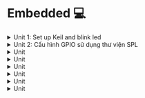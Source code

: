 # Embedded 💻
<details><summary>Unit 1: Set up Keil and blink led</summary>
<p>

## Unit 1: Set up Keil and blink led

Điều khiển LED bằng cách thao tác trực tiếp trên các thanh ghi của vi điều khiển (MCU).

---

### **1. Cấp clock cho ngoại vi**

- **Mục đích:** Kích hoạt xung clock cho chân GPIOC.
- **Cách thực hiện:**
  - Địa chỉ bắt đầu của RCC: `0x40021000`.
  - Độ dời địa chỉ APB2: `0x18`.
  - Địa chỉ của thanh ghi RCC_APB2ENR: `0x40021018`.

- **Thao tác:**
  - Bật xung clock cho GPIOC tại **bit 4** bằng kỹ thuật bitmask:
    ```c
    RCC_APB2ENR |= (1 << 4);
    ```

---

### **2. Cấu hình chế độ chân GPIO**

- **Mục đích:** Thiết lập chân PC13 làm ngõ ra (output) với tốc độ tối đa 50MHz.
- **Cách thực hiện:**
  - Địa chỉ PORT C: `0x40011000`.
  - Độ dời của thanh ghi CRH: `0x04`.
  - Địa chỉ thanh ghi GPIOC_CRH: `0x40011004`.

- **Thao tác:**
  - Thiết lập **MODE13 = 11** để chọn output mode với tốc độ tối đa 50MHz:
    ```c
    GPIOC_CRH |= (3 << 20);
    ```
  - Thiết lập **CNF13 = 00** để chọn chế độ output push-pull:
    ```c
    GPIOC_CRH &= ~(3 << 22);
    ```

---

### **3. Sử dụng ngoại vi**

- **Mục đích:** Điều khiển LED bật/tắt thông qua chân PC13.
- **Cách thực hiện:**
  - Địa chỉ thanh ghi ODR: `0x4001100C`.

- **Thao tác:**
  - Set **bit 13** của thanh ghi ODR để bật LED:
    ```c
    GPIOC_ODR |= (1 << 13);
    ```
  - Clear **bit 13** để tắt LED:
    ```c
    GPIOC_ODR &= ~(1 << 13);
    ```

---

#### **Code mẫu**


```c
#define RCC_APB2ENR *((unsigned int *)0x40021018)
#define GPIOC_CRH    *((unsigned int *)0x40011004)
#define GPIOC_ODR    *((unsigned int *)0x4001100C)

void delay(unsigned int timeDelay){
    for(unsigned int i = 0; i < timeDelay; i++){}
}

int main(){
    RCC_APB2ENR |= (1 << 4);    // Cấp xung clock cho GPIOC
    GPIOC_CRH |= (3 << 20);     // Mode13 = 11, output mode, max speed 50MHz
    GPIOC_CRH &= ~(3 << 22);    // CNF13 = 00, output push-pull
    
    while(1){
        GPIOC_ODR |= (1 << 13);  // Bật LED
        delay(1000000);          // Delay
        GPIOC_ODR &= ~(1 << 13); // Tắt LED
        delay(1000000);          // Delay
    }
}
```

---

#### **Ưu và nhược điểm**

- **Ưu điểm:**
  - Giúp hiểu rõ cách hoạt động của các ngoại vi.
  - Tăng hiệu suất do thao tác trực tiếp trên thanh ghi.

- **Nhược điểm:**
  - Cách thực hiện khá phức tạp.

---

### **3.5 Xây dựng cấu trúc thanh ghi**

- **Mục đích:** Đơn giản hóa việc thao tác với các thanh ghi bằng cách sử dụng cấu trúc (`struct`).
- **Nguyên tắc:**
  - Địa chỉ của `struct` là địa chỉ của thành viên đầu tiên, các thành viên tiếp theo ứng với cấu trúc thực tế của MCU.
  #### Code:

  
```c
  

typedef struct{
	unsigned int CR;
	unsigned int CFGR;
	unsigned int CIR;
	unsigned int APB2RSTR;
	unsigned int CAB1RSTR;
	unsigned int AHBENR;
	unsigned int APB2ENR;
	unsigned int APB1ENR;
	unsigned int BDCR;
	unsigned int CSR;
} RCC_typeDef;

typedef struct{
	unsigned int CRl;	//32bit = 4byte 0x00
	unsigned int CRH; //0x04
	unsigned int IDR;	//0x08
	unsigned int ODR;
	unsigned int BSRR;
	unsigned int BRR;
	unsigned int LCKR;
} GPIO_typeDef;

#define RCC		((RCC_typeDef *)0x40021000)
#define GPIOC ((GPIO_typeDef *)0x40011000)
#define GPIOA ((GPIO_typeDef *)0x40010800)

void delay(unsigned int timeDelay){
	for(unsigned int i = 0; i < timeDelay; i++){}
}

int main(){
	
	RCC->APB2ENR|= (1 << 4);	
	GPIOC->CRH |= (3 << 20);		
	GPIOC->CRH &= ~(3 << 22);
	
	while(1){
		GPIOC->ODR |= (1 << 13);
		delay(1000000);
		GPIOC->ODR &= ~(1 << 13);
		delay(1000000);
	}
	
}
```  

### Điều khiển LED PC13 qua nút nhấn nối ở PA0 

#### **1. Bật xung clock cho ngoại vi**

- Cấp xung clock cho GPIOA và GPIOC thông qua thanh ghi APB2 bằng kỹ thuật bitmask.
- Bật bit 4 và bit 2 của thanh ghi APB2.

#### **2. Cấu hình chế độ chân**

- Đối với PA0:
  - Set MODE = `00` (input mode).
  - Set CNF = `10` để chọn chế độ input pull-up/pull-down.
  - Đặt ODR = `1` (input pull-up). Nếu ODR = `0`, chế độ sẽ là input pull-down.
- Đối với PC13:
  - Set MODE = `11` (output mode, max speed 50MHz).
  - Set CNF = `00` (output push-pull).

#### **3. Sử dụng ngoại vi**

- Đọc mức điện áp từ thanh ghi `IDR` của GPIOA bằng phép AND để kiểm tra trạng thái của nút nhấn.
- Dựa trên trạng thái đọc được:
  - Nếu PA0 ở mức thấp, bật LED PC13.
  - Nếu PA0 ở mức cao, tắt LED PC13.

#### **Code ví dụ**

```c
typedef struct {
    unsigned int CR;
    unsigned int CFGR;
    unsigned int CIR;
    unsigned int APB2RSTR;
    unsigned int APB1RSTR;
    unsigned int AHBENR;
    unsigned int APB2ENR;
    unsigned int APB1ENR;
    unsigned int BDCR;
    unsigned int CSR;
} RCC_typeDef;

typedef struct {
    unsigned int CRL;   // 0x00
    unsigned int CRH;   // 0x04
    unsigned int IDR;   // 0x08
    unsigned int ODR;   // 0x0C
    unsigned int BSRR;  // 0x10
    unsigned int BRR;   // 0x14
    unsigned int LCKR;  // 0x18
} GPIO_typeDef;


#define RCC     ((RCC_typeDef *)0x40021000)
#define GPIOC   ((GPIO_typeDef *)0x40011000)
#define GPIOA   ((GPIO_typeDef *)0x40010800)


void delay(unsigned int timeDelay) {
    for (unsigned int i = 0; i < timeDelay; i++) {}
}

int main() {
    // Bật xung clock cho GPIOA và GPIOC
    RCC->APB2ENR |= (1 << 4) | (1 << 2);

    // Cấu hình PC13 làm output
    GPIOC->CRH |= (3 << 20);       
    GPIOC->CRH &= ~(3 << 22);      

    // Cấu hình PA0 làm input pull-up
    GPIOA->CRL |= (8);             // MODE0 = 00, CNF0 = 10 (input pull-up/pull-down)
    GPIOA->ODR |= 1;               // Set ODR0 = 1 (pull-up)

    while (1) {
        if ((GPIOA->IDR & 1) == 0) { 
            GPIOC->ODR |= (1 << 13); 
        } else {
            GPIOC->ODR &= ~(1 << 13); 
        }
    }
}
```

</p>
</details>

<details><summary>Unit 2: Cấu hình GPIO sử dụng thư viện SPL</summary>
<p>
	
## Unit 2: Cấu hình GPIO sử dụng thư viện SPL

### 1. Blink LED PC13

#### 1. Cấp clock cho ngoại vi
GPIOC nối với bus APB2, do đó sử dụng hàm `RCC_APB2PeriphClockCmd` để cấp clock.
- Hàm nhận 2 tham số:
  - Ngoại vi muốn cấp clock.
  - Cho phép (ENABLE) hoặc không cho phép (DISABLE).

#### 2. Cấu hình ngoại vi
Thư viện SPL cung cấp struct `GPIO_InitTypeDef` với các thành viên:
- `GPIO_Pin`: Chân GPIO muốn cấu hình.
- `GPIO_Speed`: Tốc độ cho bộ GPIO hoạt động.
- `GPIO_Mode`: Chế độ hoạt động.

Chọn `GPIO_Pin_13`, output push-pull, max speed 50MHz. Sử dụng hàm `GPIO_Init` lưu cài đặt vào thanh ghi.

#### 3. Sử dụng ngoại vi
Dùng hàm `GPIO_SetBits` và `GPIO_ResetBits` để bật tắt LED, kết hợp với delay để nháy LED.

### Code:
```c
#include "stm32f10x.h"      // Device header
#include "stm32f10x_rcc.h"  // Device:StdPeriph Drivers:RCC
#include "stm32f10x_gpio.h" // Device:StdPeriph Drivers:GPIO

// Cấp xung cho GPIOC
void RCC_Config() {
    RCC_APB2PeriphClockCmd(RCC_APB2Periph_GPIOC, ENABLE);
}

// Cấu hình chân
void GPIO_Config() {
    GPIO_InitTypeDef GPIO_InitStruct;

    GPIO_InitStruct.GPIO_Pin = GPIO_Pin_13;
    GPIO_InitStruct.GPIO_Mode = GPIO_Mode_Out_PP;
    GPIO_InitStruct.GPIO_Speed = GPIO_Speed_50MHz;

    GPIO_Init(GPIOC, &GPIO_InitStruct);
}

void delay(unsigned int time) {
    for (int i = 0; i < time; i++) {}
}

int main() {
    RCC_Config();
    GPIO_Config();

    while (1) {
        GPIO_SetBits(GPIOC, GPIO_Pin_13);
        delay(1000000);
        GPIO_ResetBits(GPIOC, GPIO_Pin_13);
        delay(1000000);
    }
}
```

---

### 2. Chase LED

#### 1. Cấp clock cho ngoại vi
GPIOC chung bus APB2, việc cấp clock tương tự.

#### 2. Cấu hình ngoại vi
Sử dụng `GPIO_Pin_4`, `GPIO_Pin_5`, `GPIO_Pin_6`, `GPIO_Pin_7` cùng chế độ output push-pull, speed 50MHz. Vì bản chất các chân Pin là mask, nên khi ta muốn làm việc với nhiều chân
chỉ cần | (OR) bọn nó với nhau.  
Cài đặt xong lưu cài đặt bằng hàm `GPIO_Init`.

#### 3. Sử dụng ngoại vi
Viết hàm `chaseLed` bằng vòng lặp `for` + `shift bit` để tạo hiệu ứng nháy LED. Ghi giá trị vào thanh ghi `ODR` bằng hàm `GPIO_Write`.

### Code:
```c
#include "stm32f10x.h"      // Device header
#include "stm32f10x_rcc.h"  // Device:StdPeriph Drivers:RCC
#include "stm32f10x_gpio.h" // Device:StdPeriph Drivers:GPIO

// Cấp xung cho GPIOC
void RCC_Config() {
    RCC_APB2PeriphClockCmd(RCC_APB2Periph_GPIOC, ENABLE);
}

// Cấu hình chân
void GPIO_Config() {
    GPIO_InitTypeDef GPIO_InitStruct;

    GPIO_InitStruct.GPIO_Pin = GPIO_Pin_4 | GPIO_Pin_5 | GPIO_Pin_6 | GPIO_Pin_7;
    GPIO_InitStruct.GPIO_Mode = GPIO_Mode_Out_PP;
    GPIO_InitStruct.GPIO_Speed = GPIO_Speed_50MHz;

    GPIO_Init(GPIOC, &GPIO_InitStruct);
}

void delay(uint32_t time) {
    for (uint32_t i = 0; i < time; i++) {}
}

void chaseLed(uint8_t loop) {
    uint16_t Ledval;
    for (int i = 0; i < loop; i++) {
        Ledval = 0x0010; // 0b0001 0000
        for (uint8_t j = 0; j < 4; j++) {
            GPIO_Write(GPIOC, Ledval);
            Ledval <<= 1;
            delay(10000000);
        }
    }
}

int main() {
    RCC_Config();
    GPIO_Config();

    while (1) {
        chaseLed(4);
        break;
    }
}
```

---

### 3. Đọc nút nhấn PA0 - Xuất tín hiệu PC13

#### 1. Cấp clock
GPIOC và GPIOA chung đường bus APB2, khi dùng hàm cấp clock, | (OR) thêm GPIOA.

#### 2. Cấu hình ngoại vi
- Cài đặt Pin = GPIO_Pin_0, Mode input pull-up.
- Lưu cài đặt vào GPIOA bằng hàm `GPIO_Init`.

#### 3. Sử dụng ngoại vi
Trong vòng lặp `while`, kiểm tra trạng thái nút nhấn bằng hàm `GPIO_ReadInputDataBit`. Khi nhấn, chờ nhả nút thả ra rồi thao tác với PC13.
- Đọc giá trị từ PC13, nếu = 1 thì `ResetBits`, ngược lại thì `Setbits`.

Code:  
```c
#include "stm32f10x.h"                  // Device header
#include "stm32f10x_rcc.h"              // Device:StdPeriph Drivers:RCC
#include "stm32f10x_gpio.h"             // Device:StdPeriph Drivers:GPIO

// cap xung cho GPIOC
void RCC_Config(){
	RCC_APB2PeriphClockCmd(RCC_APB2Periph_GPIOC | RCC_APB2Periph_GPIOA, ENABLE);
}

//cau hinh chan
void GPIO_Config(){
	GPIO_InitTypeDef GPIO_InitStruct;
	
	// cat dai pc13
	GPIO_InitStruct.GPIO_Pin = GPIO_Pin_13;		
	GPIO_InitStruct.GPIO_Mode = GPIO_Mode_Out_PP;
	GPIO_InitStruct.GPIO_Speed = GPIO_Speed_50MHz;
	
	GPIO_Init(GPIOC, &GPIO_InitStruct);
	
	// cai dat pa0
	GPIO_InitStruct.GPIO_Pin = GPIO_Pin_0;
	GPIO_InitStruct.GPIO_Mode = GPIO_Mode_IPU;
	
	GPIO_Init(GPIOA, &GPIO_InitStruct);
}	

int main(){
	RCC_Config();
	GPIO_Config();
	
	while(1){
		if(!GPIO_ReadInputDataBit(GPIOA, GPIO_Pin_0)){
			while(!GPIO_ReadInputDataBit(GPIOA, GPIO_Pin_0));
			if(GPIO_ReadOutputDataBit(GPIOC, GPIO_Pin_13)){
				GPIO_ResetBits(GPIOC, GPIO_Pin_13);
			} else{
				GPIO_SetBits(GPIOC, GPIO_Pin_13);
			}
		}
	}
}

```	

</p>
</details>

<details><summary>Unit</summary>
<p>


</p>
</details>

<details><summary>Unit</summary>
<p>


</p>
</details>

<details><summary>Unit</summary>
<p>


</p>
</details>

<details><summary>Unit</summary>
<p>


</p>
</details>

<details><summary>Unit</summary>
<p>


</p>
</details>

<details><summary>Unit</summary>
<p>


</p>
</details>
